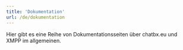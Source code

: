 ```yaml
---
title: 'Dokumentation'
url: /de/dokumentation
---
```


Hier gibt es eine Reihe von Dokumentationsseiten über chatbx.eu und XMPP im allgemeinen.
